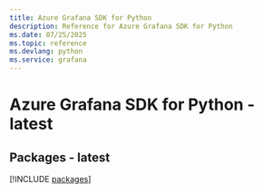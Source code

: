 ```yaml
---
title: Azure Grafana SDK for Python
description: Reference for Azure Grafana SDK for Python
ms.date: 07/25/2025
ms.topic: reference
ms.devlang: python
ms.service: grafana
---
```

# Azure Grafana SDK for Python - latest
## Packages - latest
[!INCLUDE [packages](grafana-index.md)]